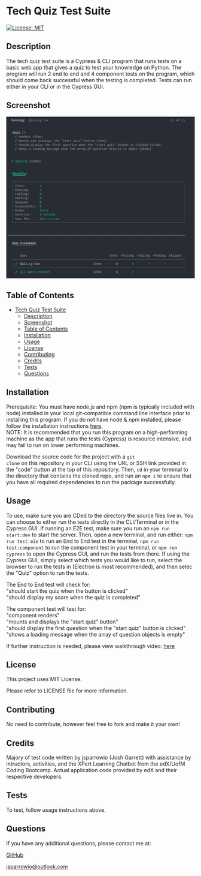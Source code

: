# Tech Quiz Test Suite

[![License: MIT](https://img.shields.io/badge/License-MIT-yellow.svg)](https://opensource.org/licenses/MIT)
                 
## Description

The tech quiz test suite is a Cypress & CLI program that runs tests on a basic web app that gives a quiz to test your knowledge on Python. The program will run 2 end to end and 4 component tests on the program, which should come back successful when the testing is completed. Tests can run either in your CLI or in the Cypress GUI.

## Screenshot
  
<img src="./assets/tqtsss.png" alt="screenshot">

## Table of Contents
  
- [Tech Quiz Test Suite](#tech-quiz-test-suite)
  - [Description](#description)
  - [Screenshot](#screenshot)
  - [Table of Contents](#table-of-contents)
  - [Installation](#installation)
  - [Usage](#usage)
  - [License](#license)
  - [Contributing](#contributing)
  - [Credits](#credits)
  - [Tests](#tests)
  - [Questions](#questions)
  
## Installation
  
Prerequisite: You must have node.js and npm (npm is typically included with node) installed in your local git-compatible command line interface prior to installing this program. If you do not have node & npm installed, please follow the installation instructions [here](https://nodejs.org/).\
NOTE: It is recommended that you run this program on a high-performing machine as the app that runs the tests (Cypress) is resource intensive, and may fail to run on lower performing machines.

Download the source code for the project with a <code>git clone</code> on this repository in your CLI using the URL or SSH link provided in the "code" button at the top of this repository. Then, <code>cd</code> in your terminal to the directory that contains the cloned repo, and run an <code>npm i</code> to ensure that you have all required dependencies to run the package successfully.
  
## Usage
  
To use, make sure you are CDed to the directory the source files live in. You can choose to either run the tests directly in the CLI/Terminal or in the Cypress GUI. If running an E2E test, make sure you run an <code>npm run start:dev</code> to start the server. Then, open a new terminal, and run either: <code>npm run test:e2e</code> to run an End to End test in the terminal, <code>npm run test:component</code> to run the component test in your terminal, or <code>npm run cypress</code> to open the Cypress GUI, and run the tests from there. If using the Cypress GUI, simply select which tests you would like to run, select the browser to run the tests in (Electron is most recommended), and then selec the "Quiz" option to run the tests.

The End to End test will check for:\
"should start the quiz when the button is clicked"\
"should display my score when the quiz is completed"

The component test will test for:\
"component renders"\
"mounts and displays the "start quiz" button"\
"should display the first question when the "start quiz" button is clicked"\
"shows a loading message when the array of question objects is empty"

If further instruction is needed, please view walkthrough video: [here]()

## License

This project uses MIT License.

Please refer to LICENSE file for more information.

## Contributing
  
No need to contribute, however feel free to fork and make it your own!
  
## Credits
  
Majory of test code written by jsparrowio (Josh Garrett) with assistance by intructors, activities, and the XPert Learning Chatbot from the edX/UofM Coding Bootcamp. Actual application code provided by edX and their respective developers.
  
## Tests
  
To test, follow usage instructions above.
  
## Questions
  
If you have any additional questions, please contact me at:
  
[GitHub](https://www.github.com/jsparrowio)
  
[jsparrowio@outlook.com](mailto:jsparrowio@outlook.com)